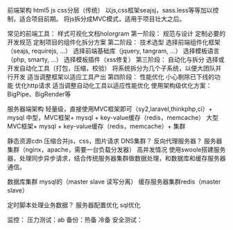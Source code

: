 前端架构
html5 js css分层（传统）
以js,css框架seajsj，sass.less等等加以控制，适合项目前期。
将js拆分成MVC模式，适用于项目壮大之后。

常见的前端工具：
样式可视化文档holorgram
第一阶段： 规范与设计
定制必要的开发规范
定制项目的组件化拆分方案
第二阶段： 技术选型
选择前端组件化框架（seajs, requirejs, ...）
选择前端基础库（jquery, tangram, ...）
选择模板语言（php, smarty, ...）
选择模板插件（xss修复）
第三阶段： 自动化与拆分
选择或开发自动化工具（打包，压缩，校验）
将系统拆分为几个子系统，以便大团队并行开发
适当调整框架以适应工具产出
第四阶段： 性能优化
小心剔除已下线的功能
优化http请求
适当调整自动化工具以适应性能优化
使用架构级优化方案：BigPipe、BigRender等

服务器端架构
轻量级，直接使用MVC框架即可（sy2,laravel,thinkphp,ci）+ mysql
中型，MVC框架+ mysql + key-value缓存（redis，memcache）
大型  MVC框架+ mysql + key-value缓存（redis，memcache）+ 集群

静态资源cdn
压缩合并js，css，图片请求
DNS集群？
反向代理服务器？
服务器集群（nginx，apache，需要一台负载分发器）
高并发情况
使用swoole搭建服务器，处理同步异步请求，结合传统服务器集群做数据处理，和数据库和缓存服务器通信。

数据库集群 mysql的（master slave 读写分离）
缓存服务器集群redis（master slave）

定时脚本处理业务数据？
服务器配置优化
sql优化

监控：
压力测试：ab
备份：热备 冷备
安全测试：
